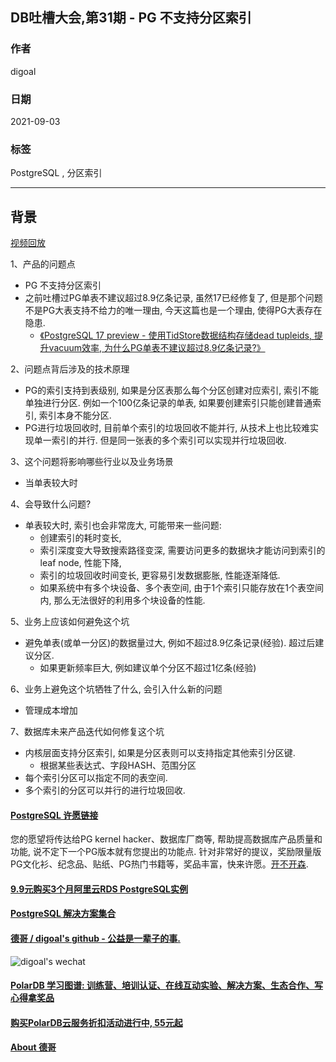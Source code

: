 ## DB吐槽大会,第31期 - PG 不支持分区索引    
    
### 作者    
digoal    
    
### 日期    
2021-09-03    
    
### 标签    
PostgreSQL , 分区索引    
    
----    
    
## 背景    
[视频回放](https://www.bilibili.com/video/BV17f4y1A7Gi/)    
    
1、产品的问题点    
- PG 不支持分区索引
- 之前吐槽过PG单表不建议超过8.9亿条记录, 虽然17已经修复了, 但是那个问题不是PG大表支持不给力的唯一理由, 今天这篇也是一个理由, 使得PG大表存在隐患.  
    - [《PostgreSQL 17 preview - 使用TidStore数据结构存储dead tupleids, 提升vacuum效率, 为什么PG单表不建议超过8.9亿条记录?》](../202404/20240402_02.md)  
    
2、问题点背后涉及的技术原理    
- PG的索引支持到表级别, 如果是分区表那么每个分区创建对应索引, 索引不能单独进行分区. 例如一个100亿条记录的单表, 如果要创建索引只能创建普通索引, 索引本身不能分区.
- PG进行垃圾回收时, 目前单个索引的垃圾回收不能并行, 从技术上也比较难实现单一索引的并行.  但是同一张表的多个索引可以实现并行垃圾回收.      
    
3、这个问题将影响哪些行业以及业务场景    
- 当单表较大时      
    
4、会导致什么问题?    
- 单表较大时, 索引也会非常庞大, 可能带来一些问题:     
    - 创建索引的耗时变长,     
    - 索引深度变大导致搜索路径变深, 需要访问更多的数据块才能访问到索引的leaf node, 性能下降,     
    - 索引的垃圾回收时间变长, 更容易引发数据膨胀, 性能逐渐降低.     
    - 如果系统中有多个块设备、多个表空间, 由于1个索引只能存放在1个表空间内, 那么无法很好的利用多个块设备的性能.     
    
5、业务上应该如何避免这个坑    
- 避免单表(或单一分区)的数据量过大, 例如不超过8.9亿条记录(经验). 超过后建议分区.     
    - 如果更新频率巨大, 例如建议单个分区不超过1亿条(经验)    
    
6、业务上避免这个坑牺牲了什么, 会引入什么新的问题    
- 管理成本增加    
    
7、数据库未来产品迭代如何修复这个坑    
- 内核层面支持分区索引, 如果是分区表则可以支持指定其他索引分区键.      
    - 根据某些表达式、字段HASH、范围分区
- 每个索引分区可以指定不同的表空间.
- 多个索引的分区可以并行的进行垃圾回收.  
      
  
#### [PostgreSQL 许愿链接](https://github.com/digoal/blog/issues/76 "269ac3d1c492e938c0191101c7238216")
您的愿望将传达给PG kernel hacker、数据库厂商等, 帮助提高数据库产品质量和功能, 说不定下一个PG版本就有您提出的功能点. 针对非常好的提议，奖励限量版PG文化衫、纪念品、贴纸、PG热门书籍等，奖品丰富，快来许愿。[开不开森](https://github.com/digoal/blog/issues/76 "269ac3d1c492e938c0191101c7238216").  
  
  
#### [9.9元购买3个月阿里云RDS PostgreSQL实例](https://www.aliyun.com/database/postgresqlactivity "57258f76c37864c6e6d23383d05714ea")
  
  
#### [PostgreSQL 解决方案集合](https://yq.aliyun.com/topic/118 "40cff096e9ed7122c512b35d8561d9c8")
  
  
#### [德哥 / digoal's github - 公益是一辈子的事.](https://github.com/digoal/blog/blob/master/README.md "22709685feb7cab07d30f30387f0a9ae")
  
  
![digoal's wechat](../pic/digoal_weixin.jpg "f7ad92eeba24523fd47a6e1a0e691b59")
  
  
#### [PolarDB 学习图谱: 训练营、培训认证、在线互动实验、解决方案、生态合作、写心得拿奖品](https://www.aliyun.com/database/openpolardb/activity "8642f60e04ed0c814bf9cb9677976bd4")
  
  
#### [购买PolarDB云服务折扣活动进行中, 55元起](https://www.aliyun.com/activity/new/polardb-yunparter?userCode=bsb3t4al "e0495c413bedacabb75ff1e880be465a")
  
  
#### [About 德哥](https://github.com/digoal/blog/blob/master/me/readme.md "a37735981e7704886ffd590565582dd0")
  
